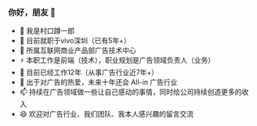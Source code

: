 ### 你好，朋友 👋

- 🔭 我是村口蹲一郎
- 🌱 目前就职于vivo深圳（已有5年+）
- 👯 所属互联网商业产品部广告技术中心
- ⚡  本职工作是前端（技术），职业规划是广告领域负责人（业务）
- 🤔 目前已经工作12年（从事广告行业近7年+）
- 💬 出于对广告的热爱，未来十年还会 All-in 广告行业
- 📫 持续在广告领域做一些让自己感动的事情，同时给公司持续创造更多的收入
- 😄 欢迎对广告行业、我们团队、我本人感兴趣的留言交流
